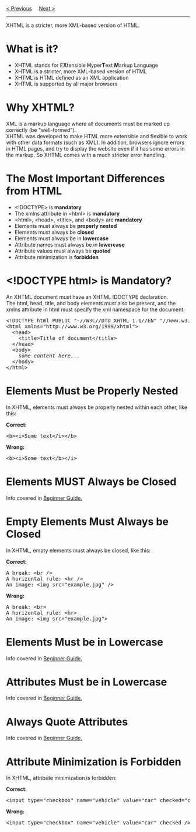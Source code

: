 <a href="/HTML/URL-Encode.md">&lt; Previous</a>
&nbsp;&nbsp;&nbsp;
<a href="/HTML/Forms/Main.md">Next &gt;</a>
<hr>
XHTML is a stricter, more XML-based version of HTML.
<h1>What is it?</h1>
<ul>
  <li>XHTML stands for E<strong>X</strong>tensible <strong>H</strong>yper<strong>T</strong>ext <strong>M</strong>arkup <strong>L</strong>anguage</li>
  <li>XHTML is a stricter, more XML-based version of HTML</li>
  <li>XHTML is HTML defined as an XML application</li>
  <li>XHTML is supported by all major browsers</li>
</ul>
<h1>Why XHTML?</h1>
XML is a markup language where all documents must be marked up correctly (be "well-formed").
<br>
XHTML was developed to make HTML more extensible and flexible to work with other data formats (such as XML). In addition, browsers ignore errors in HTML pages, and try to display the website even if it has some errors in the markup. So XHTML comes with a much stricter error handling.
<h1>The Most Important Differences from HTML</h1>
<ul>
  <li>&lt;!DOCTYPE&gt; is <strong>mandatory</strong></li>
  <li>The xmlns attribute in &lt;html&gt; is <strong>mandatory</strong></li>
  <li>&lt;html&gt;, &lt;head&gt;, &lt;title&gt;, and &lt;body&gt; are <strong>mandatory</strong></li>
  <li>Elements must always be <b> properly nested</b></li>
  <li>Elements must always be <b>closed</b></li>
  <li>Elements must always be in <b>lowercase</b></li>
  <li>Attribute names must always be in <b>lowercase</b></li>
  <li>Attribute values must always be <b>quoted</b></li>
  <li>Attribute minimization is <b>forbidden</b></li>
</ul>
<h1>&lt;!DOCTYPE html&gt; is Mandatory?</h1>
An XHTML document must have an XHTML !DOCTYPE declaration.
<br>
The html, head, title, and body elements must also be present, and the xmlns attribute in html must specify the xml namespace for the document.
<pre>
&lt;!DOCTYPE html PUBLIC "-//W3C//DTD XHTML 1.1//EN" "//www.w3.org/TR/xhtml11/DTD/xhtml11.dtd"&gt;
&lt;html xmlns="http://www.w3.org/1999/xhtml"&gt;
  &lt;head&gt;
    &lt;title&gt;Title of document&lt;/title&gt;
  &lt;/head&gt;
  &lt;body&gt;
    <i>some content here...</i>
  &lt;/body&gt;
&lt;/html&gt;
</pre>
<h1>Elements Must be Properly Nested</h1>
In XHTML, elements must always be properly nested within each other, like this:
<p></p>
<b>Correct:</b>
<pre>&lt;b&gt;&lt;i&gt;Some text&lt;/i&gt;&lt;/b&gt;</pre>
<b>Wrong:</b>
<pre>&lt;b&gt;&lt;i&gt;Some text&lt;/b&gt;&lt;/i&gt;</pre>
<h1>Elements MUST Always be Closed</h1>
Info covered in <a href="BeginnerGuide.md#Close-all-elements">Beginner Guide.</a>
<h1>Empty Elements Must Always be Closed</h1>
In XHTML, empty elements must always be closed, like this:
<p></p>
<b>Correct:</b>
<pre>
A break: &lt;br /&gt;
A horizontal rule: &lt;hr /&gt;
An image: &lt;img src="example.jpg" /&gt;
</pre>
<b>Wrong:</b>
<pre>
A break: &lt;br&gt;
A horizontal rule: &lt;hr&gt;
An image: &lt;img src="example.jpg"&gt;
</pre>
<h1>Elements Must be in Lowercase</h1>
Info covered in <a href="BeginnerGuide.md#Lowercase-Elements">Beginner Guide.</a>
<h1>Attributes Must be in Lowercase</h1>
Info covered in <a href="BeginnerGuide.md#Lowercase-Attributes">Beginner Guide.</a>
<h1>Always Quote Attributes</h1>
Info covered in <a href="BeginnerGuide.md#Always-Quote-Attributes">Beginner Guide.</a>
<h1>Attribute Minimization is Forbidden</h1>
In XHTML, attribute minimization is forbidden:
<p></p>
<b>Correct:</b>
<pre>&lt;input type="checkbox" name="vehicle" value="car" checked="checked" /&gt;</pre>
<b>Wrong:</b>
<pre>&lt;input type="checkbox" name="vehicle" value="car" checked /&gt;</pre>
